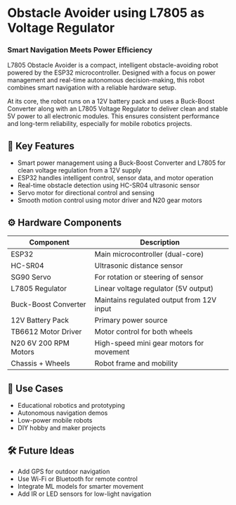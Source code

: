 
# Obstacle Avoider using L7805 as Voltage Regulator

### Smart Navigation Meets Power Efficiency

L7805 Obstacle Avoider is a compact, intelligent obstacle-avoiding robot powered by the ESP32 microcontroller. Designed with a focus on power management and real-time autonomous decision-making, this robot combines smart navigation with a reliable hardware setup.

At its core, the robot runs on a 12V battery pack and uses a Buck-Boost Converter along with an L7805 Voltage Regulator to deliver clean and stable 5V power to all electronic modules. This ensures consistent performance and long-term reliability, especially for mobile robotics projects.



## 🔧 Key Features

* Smart power management using a Buck-Boost Converter and L7805 for clean voltage regulation from a 12V supply
* ESP32 handles intelligent control, sensor data, and motor operation
* Real-time obstacle detection using HC-SR04 ultrasonic sensor
* Servo motor for directional control and sensing
* Smooth motion control using motor driver and N20 gear motors



## ⚙️ Hardware Components

| Component             | Description                               |
| --------------------- | ----------------------------------------- |
| ESP32                 | Main microcontroller (dual-core)          |
| HC-SR04               | Ultrasonic distance sensor                |
| SG90 Servo            | For rotation or steering of sensor        |
| L7805 Regulator       | Linear voltage regulator (5V output)      |
| Buck-Boost Converter  | Maintains regulated output from 12V input |
| 12V Battery Pack      | Primary power source                      |
| TB6612 Motor Driver   | Motor control for both wheels             |
| N20 6V 200 RPM Motors | High-speed mini gear motors for movement  |
| Chassis + Wheels      | Robot frame and mobility                  |



## 🧪 Use Cases

* Educational robotics and prototyping
* Autonomous navigation demos
* Low-power mobile robots
* DIY hobby and maker projects



## 🛠 Future Ideas

* Add GPS for outdoor navigation
* Use Wi-Fi or Bluetooth for remote control
* Integrate ML models for smarter movement
* Add IR or LED sensors for low-light navigation

